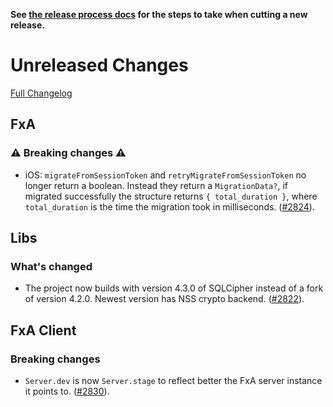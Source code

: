 **See [the release process docs](docs/howtos/cut-a-new-release.md) for the steps to take when cutting a new release.**

# Unreleased Changes

[Full Changelog](https://github.com/mozilla/application-services/compare/v0.55.0...master)

## FxA

### ⚠️ Breaking changes ⚠️

- iOS: `migrateFromSessionToken` and `retryMigrateFromSessionToken` no longer return a boolean.
Instead they return a `MigrationData?`, if migrated successfully the structure returns `{ total_duration }`,
where `total_duration` is the time the migration took in milliseconds. ([#2824](https://github.com/mozilla/application-services/pull/2824)).

## Libs

### What's changed

- The project now builds with version 4.3.0 of SQLCipher instead of a fork
  of version 4.2.0. Newest version has NSS crypto backend. ([#2822](https://github.com/mozilla/application-services/pull/2822)).

## FxA Client

### Breaking changes

- `Server.dev` is now `Server.stage` to reflect better the FxA server instance it points to. ([#2830](https://github.com/mozilla/application-services/pull/2830)).
